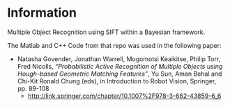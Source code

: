 # Information
Multiple Object Recognition using SIFT within a Bayesian framework.

The Matlab and C++ Code from that repo was used in the following paper:

* Natasha Govender, Jonathan Warrell, Mogomotsi Keaikitse, Philip Torr, Fred Nicolls, *“Probabilistic Active Recognition of Multiple Objects using Hough-based Geometric Matching Features”*, Yu Sun, Aman Behal and Chi-Kit Ronald Chung (eds), in Introduction to Robot Vision, Springer, pp. 89-108
  * http://link.springer.com/chapter/10.1007%2F978-3-662-43859-6_6


 
